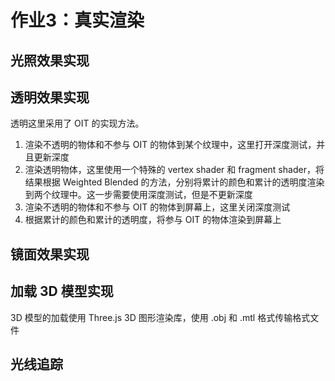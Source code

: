 # 作业3：真实渲染

## 光照效果实现

## 透明效果实现

透明这里采用了 OIT 的实现方法。

1. 渲染不透明的物体和不参与 OIT 的物体到某个纹理中，这里打开深度测试，并且更新深度
2. 渲染透明物体，这里使用一个特殊的 vertex shader 和 fragment shader，将结果根据 Weighted Blended 的方法，分别将累计的颜色和累计的透明度渲染到两个纹理中。这一步需要使用深度测试，但是不更新深度
3. 渲染不透明的物体和不参与 OIT 的物体到屏幕上，这里关闭深度测试
4. 根据累计的颜色和累计的透明度，将参与 OIT 的物体渲染到屏幕上



## 镜面效果实现

## 加载 3D 模型实现

3D 模型的加载使用 Three.js 3D 图形渲染库，使用 .obj 和 .mtl 格式传输格式文件

## 光线追踪
